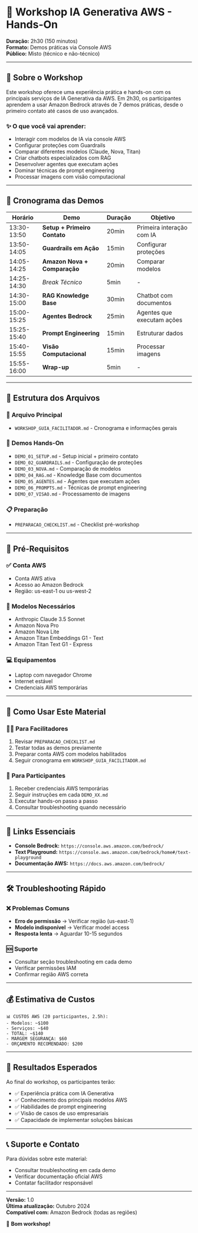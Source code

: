 # 🚀 Workshop IA Generativa AWS - Hands-On

**Duração:** 2h30 (150 minutos)  
**Formato:** Demos práticas via Console AWS  
**Público:** Misto (técnico e não-técnico)

---

## 🎯 Sobre o Workshop

Este workshop oferece uma experiência prática e hands-on com os principais serviços de IA Generativa da AWS. Em 2h30, os participantes aprendem a usar Amazon Bedrock através de 7 demos práticas, desde o primeiro contato até casos de uso avançados.

### ✨ **O que você vai aprender:**
- Interagir com modelos de IA via console AWS
- Configurar proteções com Guardrails
- Comparar diferentes modelos (Claude, Nova, Titan)
- Criar chatbots especializados com RAG
- Desenvolver agentes que executam ações
- Dominar técnicas de prompt engineering
- Processar imagens com visão computacional

---

## 📅 Cronograma das Demos

| Horário | Demo | Duração | Objetivo |
|---------|------|---------|----------|
| 13:30-13:50 | **Setup + Primeiro Contato** | 20min | Primeira interação com IA |
| 13:50-14:05 | **Guardrails em Ação** | 15min | Configurar proteções |
| 14:05-14:25 | **Amazon Nova + Comparação** | 20min | Comparar modelos |
| 14:25-14:30 | *Break Técnico* | 5min | - |
| 14:30-15:00 | **RAG Knowledge Base** | 30min | Chatbot com documentos |
| 15:00-15:25 | **Agentes Bedrock** | 25min | Agentes que executam ações |
| 15:25-15:40 | **Prompt Engineering** | 15min | Estruturar dados |
| 15:40-15:55 | **Visão Computacional** | 15min | Processar imagens |
| 15:55-16:00 | **Wrap-up** | 5min | - |

---

## 📁 Estrutura dos Arquivos

### 🎯 **Arquivo Principal**
- `WORKSHOP_GUIA_FACILITADOR.md` - Cronograma e informações gerais

### 🚀 **Demos Hands-On**
- `DEMO_01_SETUP.md` - Setup inicial + primeiro contato
- `DEMO_02_GUARDRAILS.md` - Configuração de proteções
- `DEMO_03_NOVA.md` - Comparação de modelos
- `DEMO_04_RAG.md` - Knowledge Base com documentos
- `DEMO_05_AGENTES.md` - Agentes que executam ações
- `DEMO_06_PROMPTS.md` - Técnicas de prompt engineering
- `DEMO_07_VISAO.md` - Processamento de imagens

### 📋 **Preparação**
- `PREPARACAO_CHECKLIST.md` - Checklist pré-workshop

---

## 🔧 Pré-Requisitos

### ✅ **Conta AWS**
- Conta AWS ativa
- Acesso ao Amazon Bedrock
- Região: us-east-1 ou us-west-2

### 🤖 **Modelos Necessários**
- Anthropic Claude 3.5 Sonnet
- Amazon Nova Pro
- Amazon Nova Lite  
- Amazon Titan Embeddings G1 - Text
- Amazon Titan Text G1 - Express

### 💻 **Equipamentos**
- Laptop com navegador Chrome
- Internet estável
- Credenciais AWS temporárias

---

## 🚀 Como Usar Este Material

### 👨‍🏫 **Para Facilitadores**
1. Revisar `PREPARACAO_CHECKLIST.md`
2. Testar todas as demos previamente
3. Preparar conta AWS com modelos habilitados
4. Seguir cronograma em `WORKSHOP_GUIA_FACILITADOR.md`

### 👥 **Para Participantes**
1. Receber credenciais AWS temporárias
2. Seguir instruções em cada `DEMO_XX.md`
3. Executar hands-on passo a passo
4. Consultar troubleshooting quando necessário

---

## 🔗 Links Essenciais

- **Console Bedrock:** `https://console.aws.amazon.com/bedrock/`
- **Text Playground:** `https://console.aws.amazon.com/bedrock/home#/text-playground`
- **Documentação AWS:** `https://docs.aws.amazon.com/bedrock/`

---

## 🛠️ Troubleshooting Rápido

### ❌ **Problemas Comuns**
- **Erro de permissão** → Verificar região (us-east-1)
- **Modelo indisponível** → Verificar model access
- **Resposta lenta** → Aguardar 10-15 segundos

### 🆘 **Suporte**
- Consultar seção troubleshooting em cada demo
- Verificar permissões IAM
- Confirmar região AWS correta

---

## 💰 Estimativa de Custos

```
📊 CUSTOS AWS (20 participantes, 2.5h):
- Modelos: ~$100
- Serviços: ~$40
- TOTAL: ~$140
- MARGEM SEGURANÇA: $60
- ORÇAMENTO RECOMENDADO: $200
```

---

## 🎯 Resultados Esperados

Ao final do workshop, os participantes terão:

- ✅ Experiência prática com IA Generativa
- ✅ Conhecimento dos principais modelos AWS
- ✅ Habilidades de prompt engineering
- ✅ Visão de casos de uso empresariais
- ✅ Capacidade de implementar soluções básicas

---

## 📞 Suporte e Contato

Para dúvidas sobre este material:
- Consultar troubleshooting em cada demo
- Verificar documentação oficial AWS
- Contatar facilitador responsável

---

**Versão:** 1.0  
**Última atualização:** Outubro 2024  
**Compatível com:** Amazon Bedrock (todas as regiões)

🚀 **Bom workshop!**
